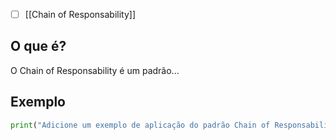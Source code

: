 
- [ ] [[Chain of Responsability]]
## O que é?
O Chain of Responsability é um padrão...

## Exemplo
```python
print("Adicione um exemplo de aplicação do padrão Chain of Responsability aqui")
```